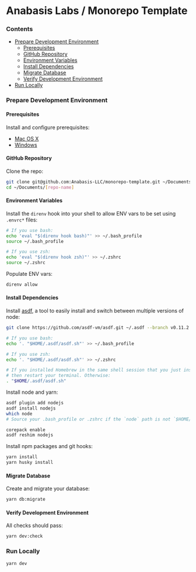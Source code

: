 # Anabasis Labs / Monorepo Template

### Contents

- [Prepare Development Environment](README.md#prepare-development-environment)
  - [Prerequisites](README.md#prepare-development-environment)
  - [GitHub Repository](README.md#github-repository)
  - [Environment Variables](README.md#environment-variables)
  - [Install Dependencies](README.md#install-dependencies)
  - [Migrate Database](README.md#migrate-database)
  - [Verify Development Environment](README.md#verify-development-environment)
- [Run Locally](README.md#run-locally)

### Prepare Development Environment

#### Prerequisites

Install and configure prerequisites:

- [Mac OS X](docs/os-x.md)
- [Windows](docs/windows.md)

#### GitHub Repository

Clone the repo:

```sh
git clone git@github.com:Anabasis-LLC/monorepo-template.git ~/Documents/[repo-name]
cd ~/Documents/[repo-name]
```

#### Environment Variables

Install the `direnv` hook into your shell to allow ENV vars to be set using `.envrc*` files:

```sh
# If you use bash:
echo 'eval "$(direnv hook bash)"' >> ~/.bash_profile
source ~/.bash_profile

# If you use zsh:
echo 'eval "$(direnv hook zsh)"' >> ~/.zshrc
source ~/.zshrc
```

Populate ENV vars:

```sh
direnv allow
```

#### Install Dependencies

Install [asdf](https://asdf-vm.com/), a tool to easily install and switch between multiple versions of node:

```sh
git clone https://github.com/asdf-vm/asdf.git ~/.asdf --branch v0.11.2

# If you use bash:
echo '. "$HOME/.asdf/asdf.sh"' >> ~/.bash_profile

# If you use zsh:
echo '. "$HOME/.asdf/asdf.sh"' >> ~/.zshrc

# If you installed Homebrew in the same shell session that you just installed asdf
# then restart your terminal. Otherwise:
. "$HOME/.asdf/asdf.sh"
```

Install node and yarn:

```sh
asdf plugin add nodejs
asdf install nodejs
which node
# Source your .bash_profile or .zshrc if the `node` path is not `$HOME/.asdf/shims/node`.

corepack enable
asdf reshim nodejs
```

Install npm packages and git hooks:

```sh
yarn install
yarn husky install
```

#### Migrate Database

Create and migrate your database:

```sh
yarn db:migrate
```

#### Verify Development Environment

All checks should pass:

```sh
yarn dev:check
```

### Run Locally

```sh
yarn dev
```
